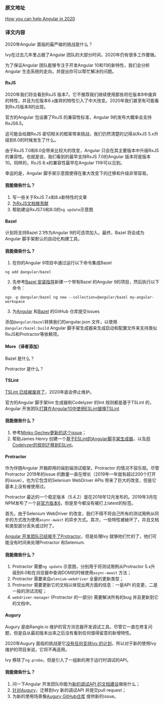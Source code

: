 ### 原文地址
[How you can help Angular in 2020](https://indepth.dev/how-you-can-help-angular-in-2020/)

### 译文内容
2020年Angular 面临的最严峻的挑战是什么？

Ivy在过去几年里占据了Angular 团队的大部分时间，2020年仍有很多工作要做。

为了保证Angular 团队能够专注于开发Angular 10和11的新特性，我们会分析Angular 生态系统的走向，并提出你可以帮忙解决的问题。

#### RxJS
2020年我们将会看到RxJS 版本7。它不推荐我们继续使用那些将在版本8中废弃的特性，并且为在版本6.x废弃的特性引入了中大改变。2020年我们甚至有可能看到RxJS版本8的出现。

官方的Angular 包设置了RxJS 的兼容性标准，Angular 9的发布大概率会支持RxJS6.5。

这可能会给跟RxJS 密切相关的框架带来挑战，我们仍然清楚的记得从RxJS 5.x升级到6.0的时候发生了什么。

由于RxJS 7.0和8.0会带来比较大的改变，Angular 只会在其主要版本中升级RxJS 的兼容性。也就是说，我们看到的最早支持RxJS 7.0的Angular 版本将是版本10。同样的，RxJS 8.x的兼容性最早在Angular 11中可以见到。

幸运的是，Angular 脚手架示意图使得在重大改变下的迁移和升级非常容易。

#### 我能做些什么？
1. 写一些关于RxJS 7.x和8.x新特性的文章
2. [为RxJS文档做贡献](https://dzhavat.github.io/2020/01/03/getting-started-with-contributing-to-rxjs-docs.html)
3. 帮助建设RxJS7.0和8.0的`ng update`示意图

#### Bazel
计划将支持Bazel 2.1作为Angular 9的可选项加入。最终，Bazel 将会成为Angular 脚手架默认的自动化构建工具。

#### 我能做些什么？
1. 在你的Angular 9项目中通过运行以下命令集成Bazel
```
ng add @angular/bazel
```
2. 先参考[Bazel 安装指导](https://docs.bazel.build/versions/2.0.0/install.html)新建一个带有Bazel 的Angular 9的项目，然后执行以下命令：
```
ngx -p @angular/bazel ng new --collection=@angular/bazel my-angular-workspace
```
3. 为[Angular](https://github.com/angular/angular/issues) 和[Bazel](https://github.com/bazelbuild/bazel/issues) 的GitHub 仓库提交issues

添加`@angular/bazel`转换我们的angular.json 文件，以使用`@angular/bazel:build` Angular 脚手架生成器来生成启动和配置文件来支持类似RxJS和Protractor等依赖项。

#### More（译者添加）
Bazel 是什么？

Protractor 是什么？

#### TSLint
[TSLint 已经被废弃了](https://github.com/palantir/tslint/issues/4534#issue-413722441)，2020年底会停止维护。

官方的Angular 脚手架lint 生成器和Codelyzer 的lint 规则都是基于TSLint 的，Angular 开发团队[打算在Angular10中使用ESLint替换TSLint](https://github.com/angular/angular-cli/issues/13732#issuecomment-573149865)

#### 我能做些什么？
1. 参考[Minko Gechev更新的这个issue](https://github.com/angular/angular-cli/issues/13732#issuecomment-575796158)；
2. 帮助James Henry 创建一个[基于ESLint的Angular脚手架生成器](https://github.com/angular-eslint/angular-eslint/tree/master/packages/builder)，以及[将Codelyzer的规则迁移到ESLint](https://github.com/angular-eslint/angular-eslint#rules-list)。

#### Protractor
作为伴随Angular 开箱即用的端到端测试框架，Protractor 的情况不容乐观。尽管Protractor 2019年的issue 的数量一直在增长（2019年一年就有超过200个打开的issue），也为它包含的Selenium WebDriver APIs 带来了巨大的改变，但是它基本上没有被使用过。

Protractor 最近的一个稳定版本（5.4.2）是在2018年12月发布的。2019年3月在NPM发布了一个[非官方版本6](https://github.com/angular/protractor/issues/5290#issuecomment-521320499)，但是至今都没有被打上latest的标签。

首先，由于Selenium WebDriver 的改变，我们不得不将自己所有的测试用例从同步的方式改为使用`async-await` 的异步方式。其次，一些特性被破坏了，并且文档和类型部分丢失或过时了。

[Angular 开发团队已经接手了Protractor](https://github.com/angular/protractor/issues/5209#issuecomment-523182031)，但是处理Ivy 就够他们忙的了，他们可能没有时间来处理Protractor 和Selenium.

#### 我能做些什么？
1. Protractor 需要`ng update` 示意图，分别用于将测试用例从Protractor 5.x升级到6.0和在浏览器中查询DOM的时候使用`async-await` 方法；
2. Protractor 需要来自`elenium-webdriver` 全量的更新类型；
3. Protractor 需要更新它的文档以体现出两方面的信息：一是API 的变更，二是一般的测试流程；
4. `webdriver-manager` (Protractor 的一部分) 需要解决所有的bug 并且更新到它的文档中。

#### Augury
Augury 是由Rangle.io 维护的官方浏览器开发调试工具。尽管它一直在修复问题，但是自从最初版本出来之后没有看到任何值得留意的新增特性。

2020年Augury 面临的挑战是它[没有任何支持Ivy 的计划](https://github.com/rangle/augury#supported-version)，所以对于新的使用Ivy 维护的项目来说，它将不再适用。

Ivy 移除了`ng.probe`，但是引入了一组新的用于运行时调试的API。

#### 我能做些什么？
1. 问一下Angular 开发团队你能为[新的调试API 的文档建设](https://github.com/angular/angular/issues/30737#issuecomment-498284237)做些什么；
2. [针对Augury](https://github.com/rangle/augury)，迁移到Ivy 新的调试API 并提交pull request；
3. 为新的使用场景像[Augury GitHub仓库](https://github.com/rangle/augury/issues) 提供新的issue。
